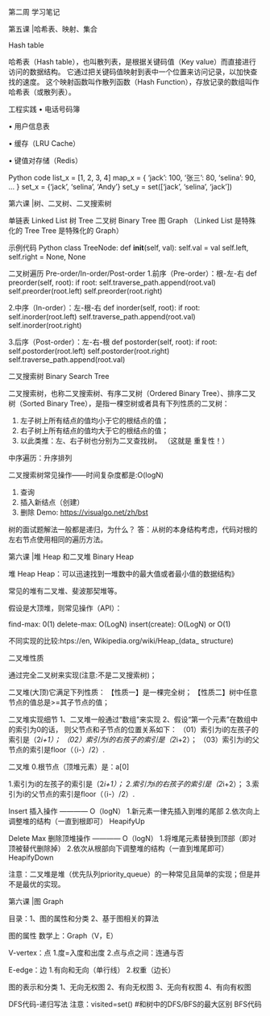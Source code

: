 第二周 学习笔记

第五课   |哈希表、映射、集合

Hash table

哈希表（Hash table），也叫散列表，是根据关键码值（Key value）而直接进行访问的数据结构。 
它通过把关键码值映射到表中一个位置来访问记录，以加快查找的速度。 
这个映射函数叫作散列函数（Hash Function），存放记录的数组叫作哈希表（或散列表）。

工程实践
• 电话号码簿

• 用户信息表

• 缓存（LRU Cache）

• 键值对存储（Redis）


Python code
list_x = [1, 2, 3, 4] 
map_x = { 
 ‘jack’: 100, 
 ‘张三’: 80, 
 ‘selina’: 90, 
 … 
} 
set_x = {‘jack’, ‘selina’, ‘Andy’} 
set_y = set([‘jack’, ‘selina’, ‘jack’])





第六课 |树、二叉树、二叉搜索树

单链表 Linked List       树 Tree        二叉树 Binary Tree         图 Graph
                         （Linked List 是特殊化的 Tree        Tree 是特殊化的 Graph）

示例代码
Python
class TreeNode: 
def __init__(self, val): 
 self.val = val 
 self.left, self.right = None, None

 
 二叉树遍历 Pre-order/In-order/Post-order
1.前序（Pre-order）：根-左-右
def preorder(self, root): 
    if root: 
        self.traverse_path.append(root.val) 
        self.preorder(root.left) 
        self.preorder(root.right)

2.中序（In-order）：左-根-右
def inorder(self, root): 
    if root: 
        self.inorder(root.left) 
        self.traverse_path.append(root.val) 
        self.inorder(root.right) 

3.后序（Post-order）：左-右-根
def postorder(self, root): 
    if root: 
        self.postorder(root.left) 
        self.postorder(root.right) 
        self.traverse_path.append(root.val)

 
二叉搜索树 Binary Search Tree

二叉搜索树，也称二叉搜索树、有序二叉树（Ordered Binary Tree）、排序二叉树（Sorted Binary Tree），是指一棵空树或者具有下列性质的二叉树： 
1. 左子树上所有结点的值均小于它的根结点的值； 
2. 右子树上所有结点的值均大于它的根结点的值； 
3. 以此类推：左、右子树也分别为二叉查找树。 （这就是 重复性！）

中序遍历：升序排列


二叉搜索树常见操作——时间复杂度都是:O(logN)
1. 查询
2. 插入新结点（创建）
3. 删除
Demo: https://visualgo.net/zh/bst

树的面试题解法一般都是递归，为什么？
答：从树的本身结构考虑，代码对根的左右节点使用相同的遍历方法。






第六课 |堆 Heap 和二叉堆 Binary Heap

堆 Heap
Heap：可以迅速找到一堆数中的最大值或者最小值的数据结构》

常见的堆有二叉堆、斐波那契堆等。

假设是大顶堆，则常见操作（API）：

find-max:         0(1)
delete-max:       O(LogN)
insert(create):    O(LogN) or O(1)

不同实现的比较:htps://en, Wikipedia.org/wiki/Heap_(data_ structure)


二叉堆性质

通过完全二叉树来实现(注意:不是二叉搜索树)；

二叉堆(大顶)它满足下列性质：
【性质一】是一棵完全树；
【性质二】树中任意节点的值总是>=其子节点的值；


二叉堆实现细节
1、二叉堆一般通过“数组”来实现
2、假设“第一个元素”在数组中的索引为0的话，
   则父节点和子节点的位置关系如下：
   （01）索引为i的左孩子的索引是（2*i+1）；
   （02）索引为i的右孩子的索引是（2*i+2）；
   （03）索引为i的父节点的索引是floor（（i-）/2）.

二叉堆
0.根节点（顶堆元素）是：a[0]

1.索引为i的左孩子的索引是（2*i+1）；
2.索引为i的右孩子的索引是（2*i+2）；
3.索引为i的父节点的索引是floor（（i-）/2）.


Insert 插入操作  ———— O（logN）
1.新元素一律先插入到堆的尾部
2.依次向上调整堆的结构（一直到根即可）
HeapifyUp


Delete Max 删除顶堆操作  ———— O（logN）
1.将堆尾元素替换到顶部（即对顶被替代删除掉）
2.依次从根部向下调整堆的结构（一直到堆尾即可）
HeapifyDown


注意：二叉堆是堆（优先队列priority_queue）的一种常见且简单的实现；但是并不是最优的实现。




第六课 |图 Graph

目录：1、图的属性和分类      2、基于图相关的算法

图的属性
数学上：Graph（V，E）

V-vertex：点
    1.度=入度和出度
    2.点与点之间：连通与否

E-edge：边
    1.有向和无向（单行线）
    2.权重（边长）

图的表示和分类
1、无向无权图
2、有向无权图
3、无向有权图
4、有向有权图

DFS代码-递归写法
                            注意：visited=set()   #和树中的DFS/BFS的最大区别
BFS代码